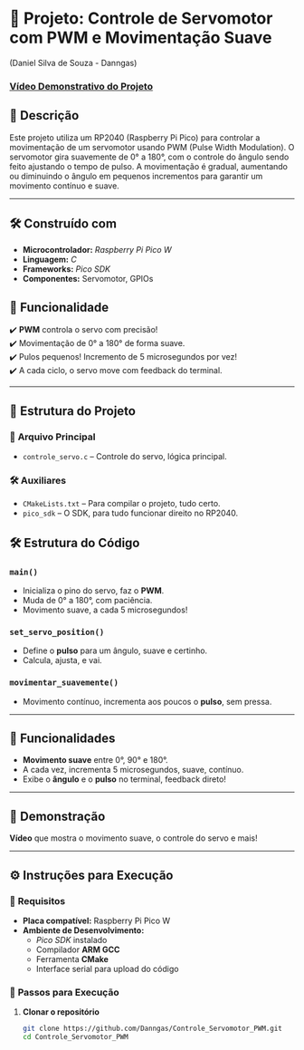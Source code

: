# 🚀 **Projeto: Controle de Servomotor com PWM e Movimentação Suave**  
(Daniel Silva de Souza - Danngas)  

### [Vídeo Demonstrativo do Projeto](https://)

## 📌 **Descrição**  

Este projeto utiliza um RP2040 (Raspberry Pi Pico) para controlar a movimentação de um servomotor usando PWM (Pulse Width Modulation). O servomotor gira suavemente de 0° a 180°, com o controle do ângulo sendo feito ajustando o tempo de pulso. A movimentação é gradual, aumentando ou diminuindo o ângulo em pequenos incrementos para garantir um movimento contínuo e suave.

---

## 🛠 **Construído com**  

- **Microcontrolador:** *Raspberry Pi Pico W*  
- **Linguagem:** *C*  
- **Frameworks:** *Pico SDK*  
- **Componentes:** Servomotor, GPIOs  

## 🎯 **Funcionalidade**  

✔️ **PWM** controla o servo com precisão!  
✔️ Movimentação de 0° a 180° de forma suave.  
✔️ Pulos pequenos! Incremento de 5 microsegundos por vez!  
✔️ A cada ciclo, o servo move com feedback do terminal.  

---

## 📁 **Estrutura do Projeto**  

### 🔹 **Arquivo Principal**  

- `controle_servo.c` – Controle do servo, lógica principal.  

### 🛠 **Auxiliares**  

- `CMakeLists.txt` – Para compilar o projeto, tudo certo.  
- `pico_sdk` – O SDK, para tudo funcionar direito no RP2040.  

## 🛠️ **Estrutura do Código**  

### `main()`

- Inicializa o pino do servo, faz o **PWM**.
- Muda de 0° a 180°, com paciência.
- Movimento suave, a cada 5 microsegundos!

### `set_servo_position()`

- Define o **pulso** para um ângulo, suave e certinho.  
- Calcula, ajusta, e vai.

### `movimentar_suavemente()`

- Movimento contínuo, incrementa aos poucos o **pulso**, sem pressa.  

---

## 🚀 **Funcionalidades**  

- **Movimento suave** entre 0°, 90° e 180°.
- A cada vez, incrementa 5 microsegundos, suave, contínuo.
- Exibe o **ângulo** e o **pulso** no terminal, feedback direto!

---

## 🎥 **Demonstração**  

**Vídeo** que mostra o movimento suave, o controle do servo e mais!

---

## ⚙️ **Instruções para Execução**  

### 📌 **Requisitos**  

- **Placa compatível:** Raspberry Pi Pico W  
- **Ambiente de Desenvolvimento:**  
  - *Pico SDK* instalado  
  - Compilador **ARM GCC**  
  - Ferramenta **CMake**  
  - Interface serial para upload do código  

### 🚀 **Passos para Execução**  

1. **Clonar o repositório**  
   ```sh
   git clone https://github.com/Danngas/Controle_Servomotor_PWM.git
   cd Controle_Servomotor_PWM
